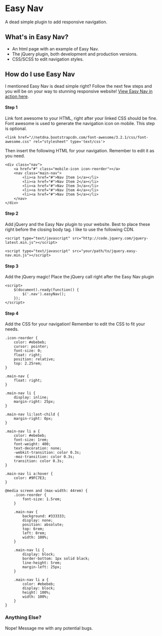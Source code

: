 Easy Nav
========

A dead simple plugin to add responsive navigation.

## What's in Easy Nav?

* An html page with an example of Easy Nav.
* The jQuery plugin, both development and production versions.
* CSS/SCSS to edit navigation styles.

## How do I use Easy Nav

I mentioned Easy Nav is dead simple right? Follow the next few steps and you will be on your way to stunning responsive website! [View Easy Nav in action here](http://azinasili.com/easy-nav/).

#### Step 1

Link font awesome to your HTML, right after your linked CSS should be fine. Font awesome is used to generate the navigation icon on mobile. This step is optional.

`<link href="//netdna.bootstrapcdn.com/font-awesome/3.2.1/css/font-awesome.css" rel="stylesheet" type='text/css'>`

Then insert the following HTML for your navigation. Remember to edit it as you need.

	<div class="nav">
		<a href="#" class="mobile-icon icon-reorder"></a>
		<nav class="main-nav">
			<li><a href="#">Nav Item 1</a></li>
			<li><a href="#">Nav Item 2</a></li>
			<li><a href="#">Nav Item 3</a></li>
			<li><a href="#">Nav Item 4</a></li>
			<li><a href="#">Nav Item 5</a></li>
		</nav>
	</div>

#### Step 2

Add jQuery and the Easy Nav plugin to your website. Best to place these right before the closing body tag. I like to use the following CDN.

`<script type="text/javascript" src="http://code.jquery.com/jquery-latest.min.js"></script>`

`<script type="text/javascript" src="your/path/to/jquery.easy-nav.min.js"></script>`

#### Step 3

Add the jQuery magic! Place the jQuery call right after the Easy Nav plugin

	<script>
		$(document).ready(function() {
			$('.nav').easyNav();
		});
	</script>

#### Step 4

Add the CSS for your navigation! Remember to edit the CSS to fit your needs.

	.icon-reorder {
		color: #ebebeb;
		cursor: pointer;
		font-size: 0;
		float: right;
		position: relative;
		top: 2.25rem;
	}

	.main-nav {
		float: right;
	}

	.main-nav li {
		display: inline;
		margin-right: 25px;
	}

	.main-nav li:last-child {
		margin-right: 0px;
	}

	.main-nav li a {
		color: #ebebeb;
		font-size: 1rem;
		font-weight: 400;
		text-decoration: none;
		-webkit-transition: color 0.3s;
		-moz-transition: color 0.3s;
		transition: color 0.3s;
	}

	.main-nav li a:hover {
		color: #9FC7E3;
	}

    @media screen and (max-width: 44rem) {
        .icon-reorder {
            font-size: 1.5rem;
        }

        .main-nav {
            background: #333333;
            display: none;
            position: absolute;
            top: 6rem;
            left: 0rem;
            width: 100%;
        }

        .main-nav li {
            display: block;
            border-bottom: 1px solid black;
            line-height: 5rem;
            margin-left: 25px;
        }

        .main-nav li a {
            color: #ebebeb;
            display: block;
            height: 100%;
            width: 100%;
        }
    }


### Anything Else?

Nope! Message me with any potential bugs.



